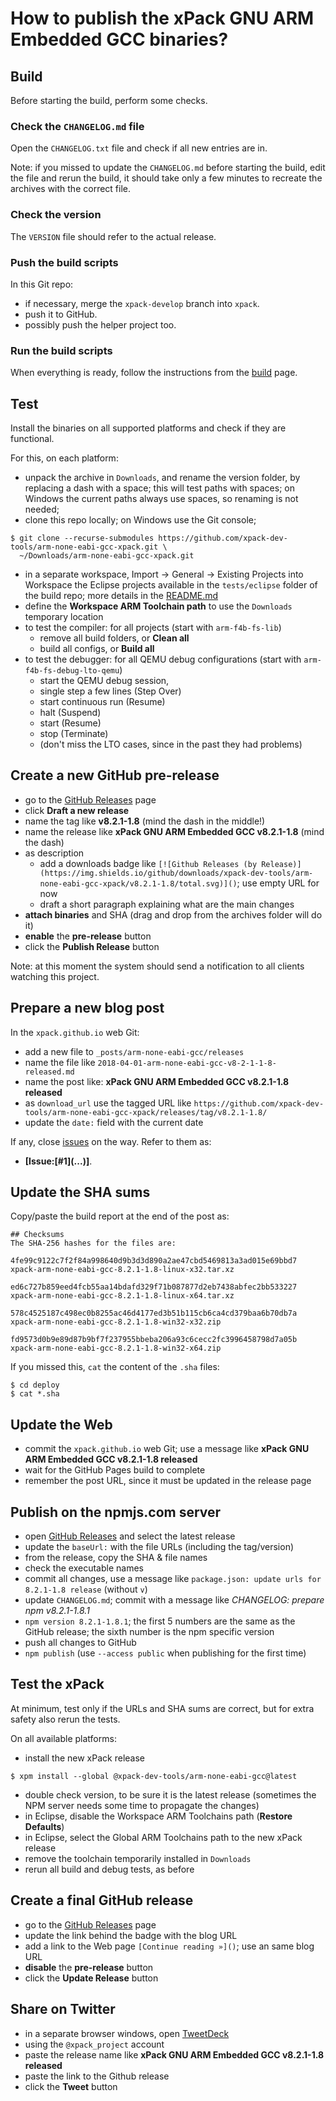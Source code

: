 # How to publish the xPack GNU ARM Embedded GCC binaries?

## Build

Before starting the build, perform some checks.

### Check the `CHANGELOG.md` file

Open the `CHANGELOG.txt` file and check if 
all new entries are in.

Note: if you missed to update the `CHANGELOG.md` before starting the build, 
edit the file and rerun the build, it should take only a few minutes to 
recreate the archives with the correct file.

### Check the version

The `VERSION` file should refer to the actual release.

### Push the build scripts

In this Git repo:

- if necessary, merge the `xpack-develop` branch into `xpack`.
- push it to GitHub.
- possibly push the helper project too.

### Run the build scripts

When everything is ready, follow the instructions from the 
[build](https://github.com/xpack-dev-tools/arm-none-eabi-gcc-xpack/blob/xpack/README-BUILD.md) 
page.

## Test

Install the binaries on all supported platforms and check if they are 
functional.

For this, on each platform:

- unpack the archive in `Downloads`, and rename the version folder,
  by replacing a dash with a space; this will test paths with spaces;
  on Windows the current paths always use spaces, so renaming is not needed;
- clone this repo locally; on Windows use the Git console;
```
$ git clone --recurse-submodules https://github.com/xpack-dev-tools/arm-none-eabi-gcc-xpack.git \
  ~/Downloads/arm-none-eabi-gcc-xpack.git
```
- in a separate workspace, Import -> General -> Existing Projects into Workspace
  the Eclipse projects available in the 
  `tests/eclipse` folder of the build repo; more details in the 
  [README.md](https://github.com/xpack-dev-tools/arm-none-eabi-gcc-xpack/blob/xpack/tests/eclipse/README.md)
- define the **Workspace ARM Toolchain path** to use the `Downloads` 
  temporary location
- to test the compiler: for all projects (start with `arm-f4b-fs-lib`)
  - remove all build folders, or **Clean all**
  - build all configs, or **Build all**
- to test the debugger: for all QEMU debug configurations (start with
  `arm-f4b-fs-debug-lto-qemu`)
  - start the QEMU debug session, 
  - single step a few lines (Step Over)
  - start continuous run (Resume)
  - halt (Suspend)
  - start (Resume)
  - stop (Terminate)
  - (don't miss the LTO cases, since in the past they had problems)

## Create a new GitHub pre-release

- go to the [GitHub Releases](https://github.com/xpack-dev-tools/arm-none-eabi-gcc-xpack/releases) page
- click **Draft a new release**
- name the tag like **v8.2.1-1.8** (mind the dash in the middle!)
- name the release like **xPack GNU ARM Embedded GCC v8.2.1-1.8** 
(mind the dash)
- as description
  - add a downloads badge like `[![Github Releases (by Release)](https://img.shields.io/github/downloads/xpack-dev-tools/arm-none-eabi-gcc-xpack/v8.2.1-1.8/total.svg)]()`; use empty URL for now
  - draft a short paragraph explaining what are the main changes
- **attach binaries** and SHA (drag and drop from the archives folder will do it)
- **enable** the **pre-release** button
- click the **Publish Release** button

Note: at this moment the system should send a notification to all clients 
watching this project.

## Prepare a new blog post 

In the `xpack.github.io` web Git:

- add a new file to `_posts/arm-none-eabi-gcc/releases`
- name the file like `2018-04-01-arm-none-eabi-gcc-v8-2-1-1-8-released.md`
- name the post like: **xPack GNU ARM Embedded GCC v8.2.1-1.8 released**
- as `download_url` use the tagged URL like `https://github.com/xpack-dev-tools/arm-none-eabi-gcc-xpack/releases/tag/v8.2.1-1.8/` 
- update the `date:` field with the current date

If any, close [issues](https://github.com/xpack-dev-tools/arm-none-eabi-gcc-xpack/issues) 
on the way. Refer to them as:

- **[Issue:\[#1\]\(...\)]**.

## Update the SHA sums

Copy/paste the build report at the end of the post as:

```console
## Checksums
The SHA-256 hashes for the files are:

4fe99c9122c7f2f84a998640d9b3d3d890a2ae47cbd5469813a3ad015e69bbd7
xpack-arm-none-eabi-gcc-8.2.1-1.8-linux-x32.tar.xz

ed6c727b859eed4fcb55aa14bdafd329f71b087877d2eb7438abfec2bb533227
xpack-arm-none-eabi-gcc-8.2.1-1.8-linux-x64.tar.xz

578c4525187c498ec0b8255ac46d4177ed3b51b115cb6ca4cd379baa6b70db7a
xpack-arm-none-eabi-gcc-8.2.1-1.8-win32-x32.zip

fd9573d0b9e89d87b9bf7f237955bbeba206a93c6cecc2fc3996458798d7a05b
xpack-arm-none-eabi-gcc-8.2.1-1.8-win32-x64.zip
```

If you missed this, `cat` the content of the `.sha` files:

```console
$ cd deploy
$ cat *.sha
```

## Update the Web

- commit the `xpack.github.io` web Git; use a message 
like **xPack GNU ARM Embedded GCC v8.2.1-1.8 released**
- wait for the GitHub Pages build to complete
- remember the post URL, since it must be updated in the release page

## Publish on the npmjs.com server

- open [GitHub Releases](https://github.com/xpack-dev-tools/arm-none-eabi-gcc-xpack/releases) 
  and select the latest release
- update the `baseUrl:` with the file URLs (including the tag/version)
- from the release, copy the SHA & file names
- check the executable names
- commit all changes, use a message like `package.json: update urls for 8.2.1-1.8 release` (without `v`)
- update `CHANGELOG.md`; commit with a message like 
  _CHANGELOG: prepare npm v8.2.1-1.8.1_
- `npm version 8.2.1-1.8.1`; the first 5 numbers are the same as the 
  GitHub release; the sixth number is the npm specific version
- push all changes to GitHub
- `npm publish` (use `--access public` when publishing for the first time)

## Test the xPack

At minimum, test only if the URLs and SHA sums are correct, but for 
extra safety also rerun the tests.

On all available platforms:

- install the new xPack release

```console
$ xpm install --global @xpack-dev-tools/arm-none-eabi-gcc@latest
```

- double check version, to be sure it is the latest release (sometimes 
  the NPM server needs some time to propagate the changes)
- in Eclipse, disable the Workspace ARM Toolchains path (**Restore Defaults**)
- in Eclipse, select the Global ARM Toolchains path to the new xPack release
- remove the toolchain temporarily installed in `Downloads`
- rerun all build and debug tests, as before

## Create a final GitHub release

- go to the [GitHub Releases](https://github.com/xpack-dev-tools/arm-none-eabi-gcc-xpack/releases) page
- update the link behind the badge with the blog URL
- add a link to the Web page `[Continue reading »]()`; use an same blog URL
- **disable** the **pre-release** button
- click the **Update Release** button

## Share on Twitter

- in a separate browser windows, open [TweetDeck](https://tweetdeck.twitter.com/)
- using the `@xpack_project` account
- paste the release name like **xPack GNU ARM Embedded GCC v8.2.1-1.8 released**
- paste the link to the Github release
- click the **Tweet** button
